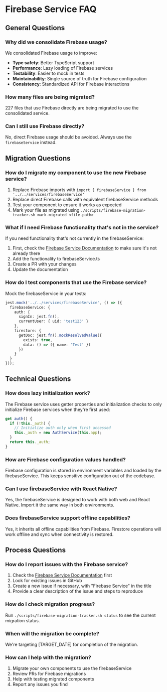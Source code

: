 # Firebase Service FAQ

## General Questions

### Why did we consolidate Firebase usage?

We consolidated Firebase usage to improve:
- **Type safety**: Better TypeScript support
- **Performance**: Lazy loading of Firebase services
- **Testability**: Easier to mock in tests
- **Maintainability**: Single source of truth for Firebase configuration
- **Consistency**: Standardized API for Firebase interactions

### How many files are being migrated?

227 files that use Firebase directly are being migrated to use the consolidated service.

### Can I still use Firebase directly?

No, direct Firebase usage should be avoided. Always use the `firebaseService` instead.

## Migration Questions

### How do I migrate my component to use the new Firebase service?

1. Replace Firebase imports with `import { firebaseService } from '../../services/firebaseService'`
2. Replace direct Firebase calls with equivalent firebaseService methods
3. Test your component to ensure it works as expected
4. Mark your file as migrated using `./scripts/firebase-migration-tracker.sh mark-migrated <file-path>`

### What if I need Firebase functionality that's not in the service?

If you need functionality that's not currently in the firebaseService:
1. First, check the [Firebase Service Documentation](../docs/firebase-service.md) to make sure it's not already there
2. Add the functionality to firebaseService.ts
3. Create a PR with your changes
4. Update the documentation

### How do I test components that use the Firebase service?

Mock the firebaseService in your tests:

```typescript
jest.mock('../../services/firebaseService', () => ({
  firebaseService: {
    auth: {
      signIn: jest.fn(),
      currentUser: { uid: 'test123' }
    },
    firestore: {
      getDoc: jest.fn().mockResolvedValue({
        exists: true,
        data: () => ({ name: 'Test' })
      })
    }
  }
}));
```

## Technical Questions

### How does lazy initialization work?

The Firebase service uses getter properties and initialization checks to only initialize Firebase services when they're first used:

```typescript
get auth() {
  if (!this._auth) {
    // Initialize auth only when first accessed
    this._auth = new AuthService(this.app);
  }
  return this._auth;
}
```

### How are Firebase configuration values handled?

Firebase configuration is stored in environment variables and loaded by the firebaseService. This keeps sensitive configuration out of the codebase.

### Can I use firebaseService with React Native?

Yes, the firebaseService is designed to work with both web and React Native. Import it the same way in both environments.

### Does firebaseService support offline capabilities?

Yes, it inherits all offline capabilities from Firebase. Firestore operations will work offline and sync when connectivity is restored.

## Process Questions

### How do I report issues with the Firebase service?

1. Check the [Firebase Service Documentation](../docs/firebase-service.md) first
2. Look for existing issues in GitHub
3. Create a new issue if necessary, with "Firebase Service" in the title
4. Provide a clear description of the issue and steps to reproduce

### How do I check migration progress?

Run `./scripts/firebase-migration-tracker.sh status` to see the current migration status.

### When will the migration be complete?

We're targeting [TARGET_DATE] for completion of the migration.

### How can I help with the migration?

1. Migrate your own components to use the firebaseService
2. Review PRs for Firebase migrations
3. Help with testing migrated components
4. Report any issues you find
